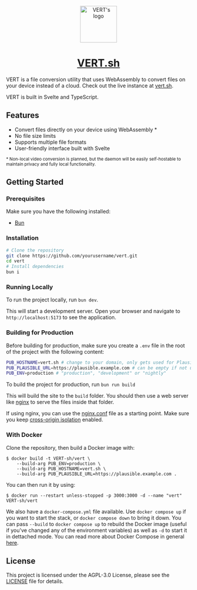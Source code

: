 <p align="center">
  <img src="https://github.com/user-attachments/assets/bf441748-0ec5-4c8a-b3e5-11301ee3f0bd" alt="VERT's logo" height="100">
</p>
<h1 align="center"><a href="https://vert.sh">VERT.sh</a></h1>

VERT is a file conversion utility that uses WebAssembly to convert files on your device instead of a cloud. Check out the live instance at [vert.sh](https://vert.sh).

VERT is built in Svelte and TypeScript.

## Features

- Convert files directly on your device using WebAssembly *
- No file size limits
- Supports multiple file formats
- User-friendly interface built with Svelte

<sup>* Non-local video conversion is planned, but the daemon will be easily self-hostable to maintain privacy and fully local functionality.</sup>

## Getting Started

### Prerequisites

Make sure you have the following installed:

- [Bun](https://bun.sh/)

### Installation
```sh
# Clone the repository
git clone https://github.com/yourusername/vert.git
cd vert
# Install dependencies
bun i
```

### Running Locally

To run the project locally, run `bun dev`.

This will start a development server. Open your browser and navigate to `http://localhost:5173` to see the application.

### Building for Production

Before building for production, make sure you create a `.env` file in the root of the project with the following content:

```sh
PUB_HOSTNAME=vert.sh # change to your domain, only gets used for Plausible (for now)
PUB_PLAUSIBLE_URL=https://plausible.example.com # can be empty if not using Plausible
PUB_ENV=production # "production", "development" or "nightly"
```

To build the project for production, run `bun run build`

This will build the site to the `build` folder. You should then use a web server like [nginx](https://nginx.org) to serve the files inside that folder.

If using nginx, you can use the [nginx.conf](./nginx.conf) file as a starting point. Make sure you keep [cross-origin isolation](https://web.dev/articles/cross-origin-isolation-guide) enabled.

### With Docker

Clone the repository, then build a Docker image with:
```shell
$ docker build -t VERT-sh/vert \
	--build-arg PUB_ENV=production \
	--build-arg PUB_HOSTNAME=vert.sh \
	--build-arg PUB_PLAUSIBLE_URL=https://plausible.example.com .
```

You can then run it by using:
```shell
$ docker run --restart unless-stopped -p 3000:3000 -d --name "vert" VERT-sh/vert
```

We also have a `docker-compose.yml` file available. Use `docker compose up` if you want to start the stack, or `docker compose down` to bring it down. You can pass `--build` to `docker compose up` to rebuild the Docker image (useful if you've changed any of the environment variables) as well as `-d` to start it in dettached mode. You can read more about Docker Compose in general [here](https://docs.docker.com/compose/intro/compose-application-model/).

## License

This project is licensed under the AGPL-3.0 License, please see the [LICENSE](LICENSE) file for details.
